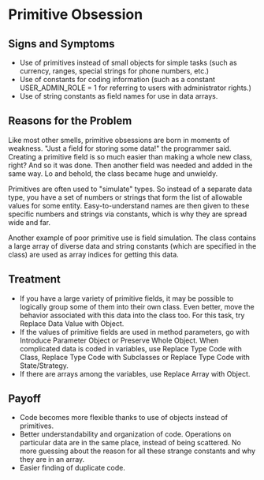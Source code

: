 Primitive Obsession
===================

Signs and Symptoms
------------------

- Use of primitives instead of small objects for simple tasks (such as currency, ranges, special strings for phone numbers, etc.)
- Use of constants for coding information (such as a constant USER_ADMIN_ROLE = 1 for referring to users with administrator rights.)
- Use of string constants as field names for use in data arrays.

Reasons for the Problem
-----------------------

Like most other smells, primitive obsessions are born in moments of weakness. "Just a field for storing some data!" the programmer said. Creating a primitive field is so much easier than making a whole new class, right? And so it was done. Then another field was needed and added in the same way. Lo and behold, the class became huge and unwieldy.

Primitives are often used to "simulate" types. So instead of a separate data type, you have a set of numbers or strings that form the list of allowable values for some entity. Easy-to-understand names are then given to these specific numbers and strings via constants, which is why they are spread wide and far.

Another example of poor primitive use is field simulation. The class contains a large array of diverse data and string constants (which are specified in the class) are used as array indices for getting this data.

Treatment
---------

- If you have a large variety of primitive fields, it may be possible to logically group some of them into their own class. Even better, move the behavior associated with this data into the class too. For this task, try Replace Data Value with Object.
- If the values of primitive fields are used in method parameters, go with Introduce Parameter Object or Preserve Whole Object.
When complicated data is coded in variables, use Replace Type Code with Class, Replace Type Code with Subclasses or Replace Type Code with State/Strategy.
- If there are arrays among the variables, use Replace Array with Object.

Payoff
------

- Code becomes more flexible thanks to use of objects instead of primitives.
- Better understandability and organization of code. Operations on particular data are in the same place, instead of being scattered. No more guessing about the reason for all these strange constants and why they are in an array.
- Easier finding of duplicate code.
